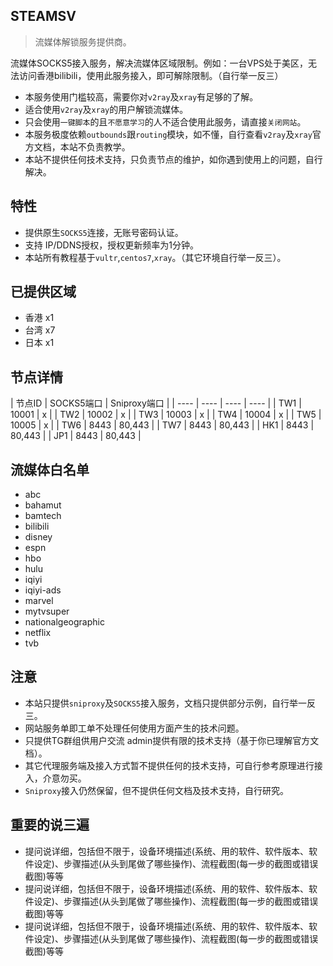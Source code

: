 ## STEAMSV 

> 流媒体解锁服务提供商。

流媒体SOCKS5接入服务，解决流媒体区域限制。例如：一台VPS处于美区，无法访问香港bilibili，使用此服务接入，即可解除限制。（自行举一反三）

- 本服务使用门槛较高，需要你对`v2ray`及`xray`有足够的了解。
- 适合使用`v2ray`及`xray`的用户解锁流媒体。
- 只会使用`一键脚本`的且`不愿意学习`的人不适合使用此服务，请直接`关闭网站`。
- 本服务极度依赖`outbounds`跟`routing`模块，如不懂，自行查看`v2ray`及`xray`官方文档，本站不负责教学。
- 本站不提供任何技术支持，只负责节点的维护，如你遇到使用上的问题，自行解决。

## 特性

- 提供原生`SOCKS5`连接，无账号密码认证。
- 支持 IP/DDNS授权，授权更新频率为1分钟。
- 本站所有教程基于`vultr`,`centos7`,`xray`。（其它环境自行举一反三）。

## 已提供区域
  - 香港 x1
  - 台湾 x7
  - 日本 x1

## 节点详情
|  节点ID  |  SOCKS5端口  |  Sniproxy端口  | 
|  ----  |  ----  |  ----  |  ----  |
| TW1  | 10001 | x |
| TW2  | 10002 | x |
| TW3  | 10003 | x |
| TW4  | 10004 | x |
| TW5  | 10005 | x |
| TW6  | 8443 | 80,443 |
| TW7  | 8443 | 80,443 |
| HK1  | 8443 | 80,443 |
| JP1  | 8443 | 80,443 |

## 流媒体白名单
- abc
- bahamut
- bamtech
- bilibili
- disney
- espn
- hbo
- hulu
- iqiyi
- iqiyi-ads
- marvel
- mytvsuper
- nationalgeographic
- netflix
- tvb


## 注意

- 本站只提供`sniproxy`及`SOCKS5`接入服务，文档只提供部分示例，自行举一反三。
- 网站服务单即工单不处理任何使用方面产生的技术问题。
- 只提供TG群组供用户交流 admin提供有限的技术支持（基于你已理解官方文档）。
- 其它代理服务端及接入方式暂不提供任何的技术支持，可自行参考原理进行接入，介意勿买。
- `Sniproxy`接入仍然保留，但不提供任何文档及技术支持，自行研究。

## 重要的说三遍

- 提问说详细，包括但不限于，设备环境描述(系统、用的软件、软件版本、软件设定)、步骤描述(从头到尾做了哪些操作)、流程截图(每一步的截图或错误截图)等等
- 提问说详细，包括但不限于，设备环境描述(系统、用的软件、软件版本、软件设定)、步骤描述(从头到尾做了哪些操作)、流程截图(每一步的截图或错误截图)等等
- 提问说详细，包括但不限于，设备环境描述(系统、用的软件、软件版本、软件设定)、步骤描述(从头到尾做了哪些操作)、流程截图(每一步的截图或错误截图)等等
